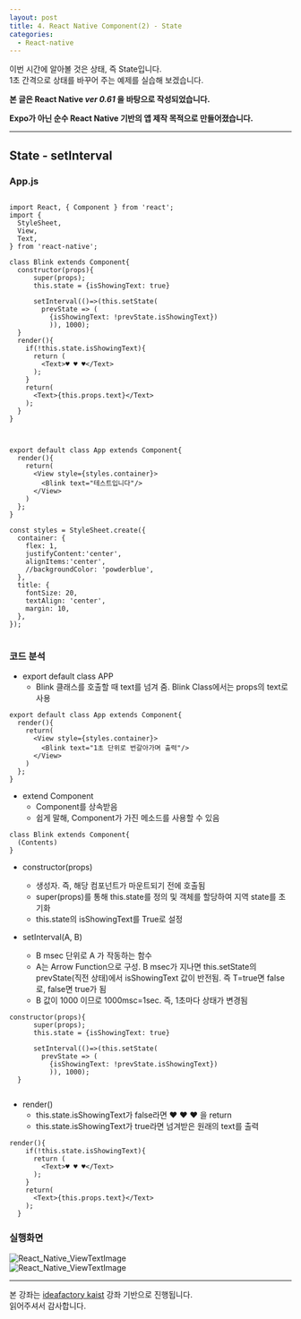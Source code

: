 ```yaml
---
layout: post
title: 4. React Native Component(2) - State
categories:
  - React-native
---
```


이번 시간에 알아볼 것은 상태, 즉 State입니다.  
1초 간격으로 상태를 바꾸어 주는 예제를 실습해 보겠습니다.

**본 글은 React Native _ver 0.61_ 을 바탕으로 작성되었습니다.**  

**Expo가 아닌 순수 React Native 기반의 앱 제작 목적으로 만들어졌습니다.**

---
## State - setInterval

### App.js
```

import React, { Component } from 'react';
import {
  StyleSheet,
  View,
  Text,
} from 'react-native';

class Blink extends Component{
  constructor(props){
      super(props);
      this.state = {isShowingText: true}

      setInterval(()=>(this.setState(
        prevState => (
          {isShowingText: !prevState.isShowingText})
          )), 1000);
  }
  render(){
    if(!this.state.isShowingText){
      return (
        <Text>♥ ♥ ♥</Text>
      );
    }
    return(
      <Text>{this.props.text}</Text>
    );
  }
}



export default class App extends Component{
  render(){
    return(
      <View style={styles.container}>
        <Blink text="테스트입니다"/>
      </View>
    )
  };
}

const styles = StyleSheet.create({
  container: {
    flex: 1,
    justifyContent:'center',
    alignItems:'center',
    //backgroundColor: 'powderblue',
  },
  title: {
    fontSize: 20,
    textAlign: 'center',
    margin: 10,
  },
});


```
### 코드 분석  

- export default class APP
  - Blink 클래스를 호출할 때 text를 넘겨 줌. Blink Class에서는 props의 text로 사용

```
export default class App extends Component{
  render(){
    return(
      <View style={styles.container}>
        <Blink text="1초 단위로 번갈아가며 출력"/>
      </View>
    )
  };
}
```  

- extend Component
  - Component를 상속받음
  - 쉽게 말해, Component가 가진 메소드를 사용할 수 있음

```
class Blink extends Component{
  (Contents)
}
```  

- constructor(props)
  - 생성자. 즉, 해당 컴포넌트가 마운트되기 전에 호출됨
  - super(props)를 통해 this.state를 정의 및 객체를 할당하여 지역 state를 초기화
  - this.state의 isShowingText를 True로 설정

- setInterval(A, B)
  - B msec 단위로 A 가 작동하는 함수
  - A는 Arrow Function으로 구성. B msec가 지나면 this.setState의 prevState(직전 상태)에서 isShowingText 값이 반전됨. 즉 T=true면 false로, false면 true가 됨
  - B 값이 1000 이므로 1000msc=1sec. 즉, 1초마다 상태가 변경됨

```
constructor(props){
      super(props);
      this.state = {isShowingText: true}

      setInterval(()=>(this.setState(
        prevState => (
          {isShowingText: !prevState.isShowingText})
          )), 1000);
  }
  
```  

- render()
  - this.state.isShowingText가 false라면 ♥ ♥ ♥ 을 return
  - this.state.isShowingText가 true라면 넘겨받은 원래의 text를 출력

```
render(){
    if(!this.state.isShowingText){
      return (
        <Text>♥ ♥ ♥</Text>
      );
    }
    return(
      <Text>{this.props.text}</Text>
    );
  }
```  


### 실행화면
![React_Native_ViewTextImage](/assets/images/React_native/Component/State1.PNG)  
![React_Native_ViewTextImage](/assets/images/React_native/Component/State2.PNG) 

---
본 강좌는 [ideafactory kaist](https://www.youtube.com/channel/UCTivi6Kji_93AjJu-7-osLQ) 강좌 기반으로 진행됩니다.  
읽어주셔서 감사합니다.
